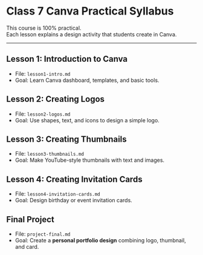 # Class 7 Canva Practical Syllabus

This course is 100% practical.  
Each lesson explains a design activity that students create in Canva.

---

## Lesson 1: Introduction to Canva
- File: `lesson1-intro.md`
- Goal: Learn Canva dashboard, templates, and basic tools.

## Lesson 2: Creating Logos
- File: `lesson2-logos.md`
- Goal: Use shapes, text, and icons to design a simple logo.

## Lesson 3: Creating Thumbnails
- File: `lesson3-thumbnails.md`
- Goal: Make YouTube-style thumbnails with text and images.

## Lesson 4: Creating Invitation Cards
- File: `lesson4-invitation-cards.md`
- Goal: Design birthday or event invitation cards.

## Final Project
- File: `project-final.md`
- Goal: Create a **personal portfolio design** combining logo, thumbnail, and card.
